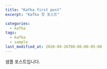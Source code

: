 ```yaml
---
title: "Kafka first post"
excerpt: "Kafka 첫 포스트"

categories:
  - kafka
tags:
  - kafka
  - sample
last_modified_at: 2020-09-26T08:06:00-05:00
---
```


샘플 포스트입니다.
